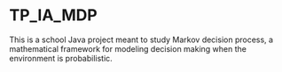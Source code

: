 # TP_IA_MDP

This is a school Java project meant to study Markov decision process, a mathematical framework for modeling decision making when the environment is probabilistic.
